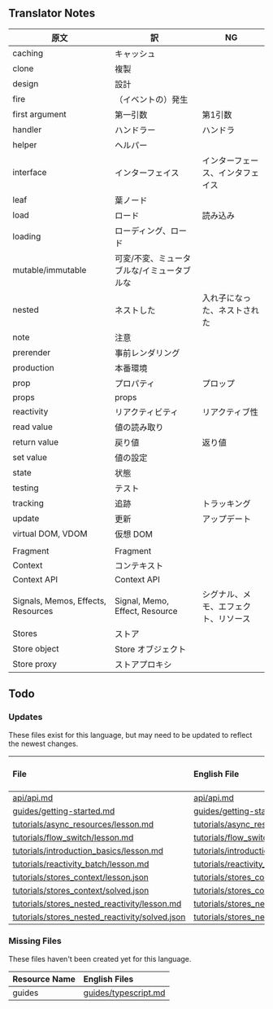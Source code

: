 
## Translator Notes

原文 | 訳 | NG
-|-|-
caching | キャッシュ
clone | 複製
design | 設計
fire | （イベントの）発生
first argument | 第一引数 | 第1引数
handler | ハンドラー | ハンドラ
helper | ヘルパー
interface | インターフェイス | インターフェース、インタフェイス
leaf | 葉ノード
load | ロード | 読み込み
loading | ローディング、ロード
mutable/immutable | 可変/不変、ミュータブルな/イミュータブルな
nested | ネストした | 入れ子になった、ネストされた
note | 注意
prerender | 事前レンダリング
production | 本番環境
prop | プロパティ | プロップ
props | props
reactivity | リアクティビティ | リアクティブ性
read value | 値の読み取り
return value | 戻り値 | 返り値
set value | 値の設定
state | 状態
testing | テスト
tracking | 追跡 | トラッキング
update | 更新 | アップデート
virtual DOM, VDOM | 仮想 DOM
||
Fragment|Fragment
Context | コンテキスト
Context API | Context API
Signals, Memos, Effects, Resources | Signal, Memo, Effect, Resource | シグナル、メモ、エフェクト、リソース
Stores | ストア
Store object | Store オブジェクト
Store proxy | ストアプロキシ

## Todo

### Updates  
These files exist for this language, but may need to be updated to reflect the newest changes.  
<!--MM:START (UPDATED:lang=ja) -->
| File                                                                                                                                                      | English File                                                                                                                                              | Last Updated (EN)                                                                                   | Last Updated (JA)                                                                                   |
| :-------------------------------------------------------------------------------------------------------------------------------------------------------- | :-------------------------------------------------------------------------------------------------------------------------------------------------------- | :-------------------------------------------------------------------------------------------------- | :-------------------------------------------------------------------------------------------------- |
| [api/api.md](https://github.com/solidjs/solid-docs/tree/main/langs/ja/api/api.md)                                                                         | [api/api.md](https://github.com/solidjs/solid-docs/tree/main/langs/en/api/api.md)                                                                         | [1/20/2023](https://github.com/solidjs/solid-docs/commit/7ca9775026cdb61c2828a687fa5322a5db642622)  | [9/10/2022](https://github.com/solidjs/solid-docs/commit/97f41fa02a81dd8ce917b8c5b5f592dde0b07dd1)  |
| [guides/getting-started.md](https://github.com/solidjs/solid-docs/tree/main/langs/ja/guides/getting-started.md)                                           | [guides/getting-started.md](https://github.com/solidjs/solid-docs/tree/main/langs/en/guides/getting-started.md)                                           | [11/26/2022](https://github.com/solidjs/solid-docs/commit/cb8df8fa67aadf95180c48a1f52c1ddbc18dff8c) | [9/10/2022](https://github.com/solidjs/solid-docs/commit/97f41fa02a81dd8ce917b8c5b5f592dde0b07dd1)  |
| [tutorials/async_resources/lesson.md](https://github.com/solidjs/solid-docs/tree/main/langs/ja/tutorials/async_resources/lesson.md)                       | [tutorials/async_resources/lesson.md](https://github.com/solidjs/solid-docs/tree/main/langs/en/tutorials/async_resources/lesson.md)                       | [10/30/2022](https://github.com/solidjs/solid-docs/commit/df4b4f089f2bb404dcf0815ab3fe65c69ace8c4e) | [12/22/2021](https://github.com/solidjs/solid-docs/commit/965b2ec299849c69f2a9ec4bec637a56bfa22ead) |
| [tutorials/flow_switch/lesson.md](https://github.com/solidjs/solid-docs/tree/main/langs/ja/tutorials/flow_switch/lesson.md)                               | [tutorials/flow_switch/lesson.md](https://github.com/solidjs/solid-docs/tree/main/langs/en/tutorials/flow_switch/lesson.md)                               | [1/25/2023](https://github.com/solidjs/solid-docs/commit/f664862fd1aeea273248014e03562155ce70da69)  | [12/22/2021](https://github.com/solidjs/solid-docs/commit/965b2ec299849c69f2a9ec4bec637a56bfa22ead) |
| [tutorials/introduction_basics/lesson.md](https://github.com/solidjs/solid-docs/tree/main/langs/ja/tutorials/introduction_basics/lesson.md)               | [tutorials/introduction_basics/lesson.md](https://github.com/solidjs/solid-docs/tree/main/langs/en/tutorials/introduction_basics/lesson.md)               | [11/26/2022](https://github.com/solidjs/solid-docs/commit/cb8df8fa67aadf95180c48a1f52c1ddbc18dff8c) | [9/10/2022](https://github.com/solidjs/solid-docs/commit/97f41fa02a81dd8ce917b8c5b5f592dde0b07dd1)  |
| [tutorials/reactivity_batch/lesson.md](https://github.com/solidjs/solid-docs/tree/main/langs/ja/tutorials/reactivity_batch/lesson.md)                     | [tutorials/reactivity_batch/lesson.md](https://github.com/solidjs/solid-docs/tree/main/langs/en/tutorials/reactivity_batch/lesson.md)                     | [9/10/2022](https://github.com/solidjs/solid-docs/commit/97f41fa02a81dd8ce917b8c5b5f592dde0b07dd1)  | [11/10/2021](https://github.com/solidjs/solid-docs/commit/fd3aaa5cf6df1e9e663e97a62e0b516ce6c8ca2f) |
| [tutorials/stores_context/lesson.json](https://github.com/solidjs/solid-docs/tree/main/langs/ja/tutorials/stores_context/lesson.json)                     | [tutorials/stores_context/lesson.json](https://github.com/solidjs/solid-docs/tree/main/langs/en/tutorials/stores_context/lesson.json)                     | [9/7/2022](https://github.com/solidjs/solid-docs/commit/7a0656c409728d26f791ad1e30648171963a5316)   | [11/10/2021](https://github.com/solidjs/solid-docs/commit/fd3aaa5cf6df1e9e663e97a62e0b516ce6c8ca2f) |
| [tutorials/stores_context/solved.json](https://github.com/solidjs/solid-docs/tree/main/langs/ja/tutorials/stores_context/solved.json)                     | [tutorials/stores_context/solved.json](https://github.com/solidjs/solid-docs/tree/main/langs/en/tutorials/stores_context/solved.json)                     | [9/7/2022](https://github.com/solidjs/solid-docs/commit/7a0656c409728d26f791ad1e30648171963a5316)   | [11/10/2021](https://github.com/solidjs/solid-docs/commit/fd3aaa5cf6df1e9e663e97a62e0b516ce6c8ca2f) |
| [tutorials/stores_nested_reactivity/lesson.md](https://github.com/solidjs/solid-docs/tree/main/langs/ja/tutorials/stores_nested_reactivity/lesson.md)     | [tutorials/stores_nested_reactivity/lesson.md](https://github.com/solidjs/solid-docs/tree/main/langs/en/tutorials/stores_nested_reactivity/lesson.md)     | [9/7/2022](https://github.com/solidjs/solid-docs/commit/7a0656c409728d26f791ad1e30648171963a5316)   | [12/22/2021](https://github.com/solidjs/solid-docs/commit/965b2ec299849c69f2a9ec4bec637a56bfa22ead) |
| [tutorials/stores_nested_reactivity/solved.json](https://github.com/solidjs/solid-docs/tree/main/langs/ja/tutorials/stores_nested_reactivity/solved.json) | [tutorials/stores_nested_reactivity/solved.json](https://github.com/solidjs/solid-docs/tree/main/langs/en/tutorials/stores_nested_reactivity/solved.json) | [9/7/2022](https://github.com/solidjs/solid-docs/commit/7a0656c409728d26f791ad1e30648171963a5316)   | [11/10/2021](https://github.com/solidjs/solid-docs/commit/fd3aaa5cf6df1e9e663e97a62e0b516ce6c8ca2f) |

<!--MM:END-->
### Missing Files  
These files haven't been created yet for this language.  
<!--MM:START (CREATED:lang=ja) -->
| Resource Name | English Files                                                                                         |
| :------------ | :---------------------------------------------------------------------------------------------------- |
| guides        | [guides/typescript.md](https://github.com/solidjs/solid-docs/tree/main/langs/ja/guides/typescript.md) |
<!--MM:END-->
        